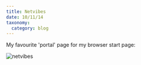 ```yaml
---
title: Netvibes
date: 10/11/14
taxonomy:
  category: blog
---
```



My favourite 'portal' page for my browser start page:

![netvibes](http://www.netvibes.com)
